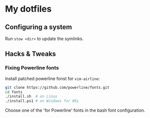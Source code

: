 # My dotfiles

## Configuring a system
Run `stow <dir>` to update the symlinks.

## Hacks & Tweaks

### Fixing Powerline fonts
Install patched powerline fonst for `vim-airline`:
```sh
git clone https://github.com/powerline/fonts.git
cd fonts
./install.sh  # on Linux
./install.ps1 # on Windows for WSL
```
Choose one of the 'for Powerline' fonts in the bash font configuration.

